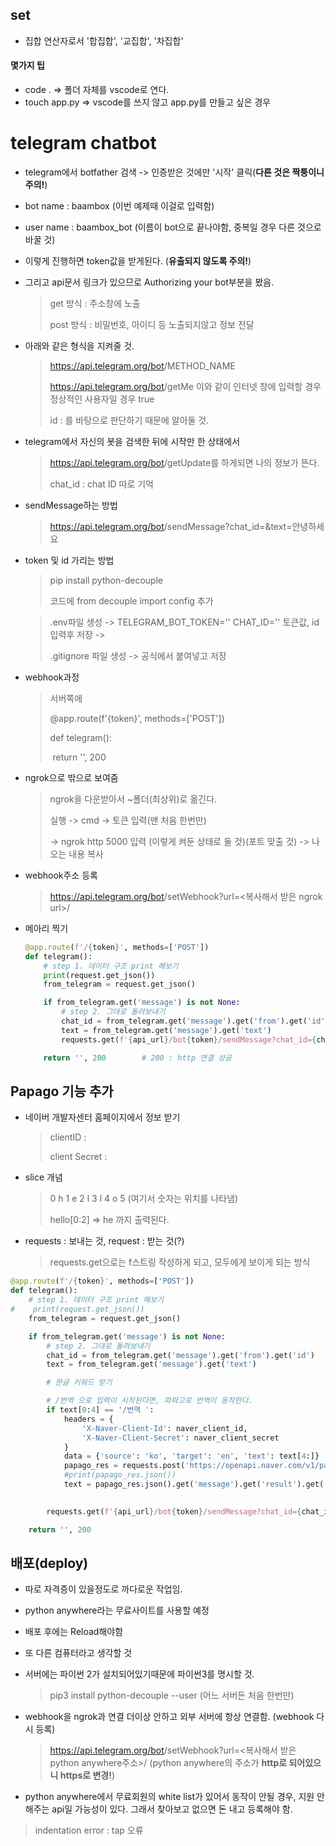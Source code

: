 ## set

- 집합 연산자로서 '합집합', '교집합', '차집합'



#### 몇가지 팁

- code .  =>  폴더 자체를 vscode로 연다.
- touch app.py  => vscode를 쓰지 않고 app.py를 만들고 싶은 경우



# telegram chatbot

- telegram에서 botfather 검색 -> 인증받은 것에만 '시작' 클릭(**다른 것은 짝퉁이니 주의!**)

- bot name : baambox (이번 예제때 이걸로 입력함)

- user name : baambox_bot (이름이 bot으로 끝나야함, 중복일 경우 다른 것으로 바꿀 것)

- 이렇게 진행하면 token값을 받게된다.  (**유출되지 않도록 주의!**)

- 그리고 api문서 링크가 있으므로 Authorizing your bot부분을 봤음.

  > get 방식 : 주소창에 노출
  >
  > post 방식 : 비밀번호, 아이디 등 노출되지않고 정보 전달

- 아래와 같은 형식을 지켜줄 것.

  > https://api.telegram.org/bot<token>/METHOD_NAME
  >
  > https://api.telegram.org/bot<token>/getMe	이와 같이 인터넷 창에 입력할 경우 정상적인 사용자일 경우 true
  >
  > id : <id> 를 바탕으로 판단하기 때문에 알아둘 것.

- telegram에서 자신의 봇을 검색한 뒤에 시작만 한 상태에서

  > https://api.telegram.org/bot<token>/getUpdate를 하게되면 나의 정보가 뜬다.
  >
  > chat_id : <chat ID>	chat ID 따로 기억

- sendMessage하는 방법

  > https://api.telegram.org/bot<token>/sendMessage?chat_id=<id>&text=안녕하세요

- token 및 id 가리는 방법

  > pip install python-decouple
  >
  > 코드에 from decouple import config 추가

  > .env파일 생성 -> TELEGRAM_BOT_TOKEN=''	CHAT_ID=''  토큰값, id 입력후 저장 -> 
  >
  > .gitignore 파일 생성 -> 공식에서 붙여넣고 저장

- webhook과정

  > 서버쪽에
  >
  > @app.route(f'{token}', methods=['POST'])
  >
  > def telegram():
  >
  > ​    return '', 200

- ngrok으로 밖으로 보여줌

  > ngrok을 다운받아서 ~폴더(최상위)로 옮긴다.
  >
  > 실행 -> cmd -> 토큰 입력(맨 처음 한번만)
  >
  > -> ngrok http 5000 입력 (이렇게 켜둔 상태로 둘 것)(포트 맞출 것) -> 나오는 내용 복사

- webhook주소 등록

  > https://api.telegram.org/bot<token>/setWebhook?url=<복사해서 받은 ngrok url>/<token>

- 메아리 찍기

  ```python
  @app.route(f'/{token}', methods=['POST'])
  def telegram():
      # step 1. 데이터 구조 print 해보기
      print(request.get_json())
      from_telegram = request.get_json()
  
      if from_telegram.get('message') is not None:
          # step 2. 그대로 돌려보내기
          chat_id = from_telegram.get('message').get('from').get('id')
          text = from_telegram.get('message').get('text')
          requests.get(f'{api_url}/bot{token}/sendMessage?chat_id={chat_id}&text={text}')
  
      return '', 200		# 200 : http 연결 성공
  ```

  

## Papago 기능 추가

- 네이버 개발자센터 홈페이지에서 정보 받기

  > clientID : <client ID>
  >
  > client Secret : <client secret>

- slice 개념

  > 0 h 1 e 2 l 3 l 4 o 5	(여기서 숫자는 위치를 나타냄)
  >
  > hello[0:2] => he 까지 출력된다.

- requests : 보내는 것, request : 받는 것(?)

  > requests.get으로는 f스트링 작성하게 되고, 모두에게 보이게 되는 방식

```python
@app.route(f'/{token}', methods=['POST'])
def telegram():
    # step 1. 데이터 구조 print 해보기
#    print(request.get_json())
    from_telegram = request.get_json()

    if from_telegram.get('message') is not None:
        # step 2. 그대로 돌려보내기
        chat_id = from_telegram.get('message').get('from').get('id')
        text = from_telegram.get('message').get('text')

        # 한글 키워드 받기

        # /번역 으로 입력이 시작된다면, 파파고로 번역이 동작한다.
        if text[0:4] == '/번역 ':
            headers = {
                'X-Naver-Client-Id': naver_client_id,
                'X-Naver-Client-Secret': naver_client_secret
            }
            data = {'source': 'ko', 'target': 'en', 'text': text[4:]}
            papago_res = requests.post('https://openapi.naver.com/v1/papago/n2mt', headers=headers, data=data)
            #print(papago_res.json())
            text = papago_res.json().get('message').get('result').get('translatedText') # 여기에 한영 번역 텍스트가 있음

           
        requests.get(f'{api_url}/bot{token}/sendMessage?chat_id={chat_id}&text={text}')

    return '', 200
```



## 배포(deploy)

- 따로 자격증이 있을정도로 까다로운 작업임.

- python anywhere라는 무료사이트를 사용할 예정

- 배포 후에는 Reload해야함

- 또 다른 컴퓨터라고 생각할 것

- 서버에는 파이썬 2가 설치되어있기때문에 파이썬3를 명시할 것.

  > pip3 install python-decouple --user	(어느 서버든 처음 한번만)

- webhook을 ngrok과 연결 더이상 안하고 외부 서버에 항상 연결함. (webhook 다시 등록)

  > https://api.telegram.org/bot<token>/setWebhook?url=<복사해서 받은 python anywhere주소>/<token> (python anywhere의 주소가 **http로 되어있으니 https로 변경!**)

- python anywhere에서 무료회원의 white list가 있어서 동작이 안될 경우, 지원 안해주는 api일 가능성이 있다. 그래서 찾아보고 없으면 돈 내고 등록해야 함.



> indentation error :  tap 오류



